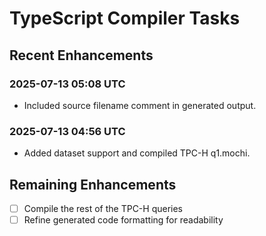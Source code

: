 # TypeScript Compiler Tasks

## Recent Enhancements
### 2025-07-13 05:08 UTC
- Included source filename comment in generated output.

### 2025-07-13 04:56 UTC
- Added dataset support and compiled TPC-H q1.mochi.

## Remaining Enhancements
- [ ] Compile the rest of the TPC-H queries
- [ ] Refine generated code formatting for readability
